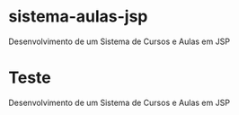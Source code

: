 # sistema-aulas-jsp
Desenvolvimento de um Sistema de Cursos e Aulas em JSP

# Teste
Desenvolvimento de um Sistema de Cursos e Aulas em JSP

